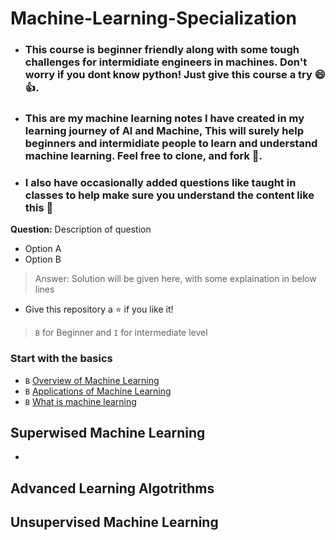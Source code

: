 # Machine-Learning-Specialization 
- ### This course is beginner friendly along with some tough challenges for intermidiate engineers in machines. Don't worry if you dont know python! Just give this course a try 😄👍. 
- ### This are my machine learning notes I have created in my learning journey of AI and Machine, This will surely help beginners and intermidiate people to learn and understand machine learning. Feel free to clone, and fork 🍴.
- ### I also have occasionally added questions like taught in classes  to help make sure you understand the content like this 🙂
**Question:**
Description of question 
- Option A 
- Option B
>  Answer: Solution will be given here, with some explaination in below lines

- Give this repository a ⭐ if you like it!


>  `B` for Beginner and `I` for intermediate level


### Start with the basics
- `B` [Overview of Machine Learning](Overview.md) 
- `B` [Applications of Machine Learning](Applications.md)
- `B` [What is machine learning](MachineLearning.md)

## Superwised Machine Learning
- 

## Advanced Learning Algotrithms


## Unsupervised Machine Learning

